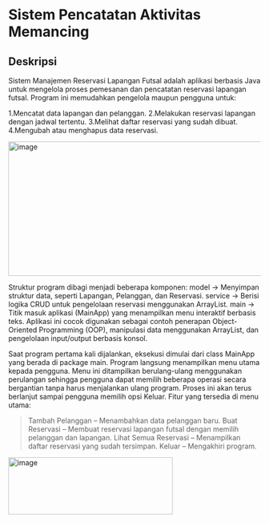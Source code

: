 # Sistem Pencatatan Aktivitas Memancing
## Deskripsi
Sistem Manajemen Reservasi Lapangan Futsal adalah aplikasi berbasis Java untuk mengelola proses pemesanan dan pencatatan reservasi lapangan futsal. Program ini memudahkan pengelola maupun pengguna untuk:

1.Mencatat data lapangan dan pelanggan.
2.Melakukan reservasi lapangan dengan jadwal tertentu.
3.Melihat daftar reservasi yang sudah dibuat.
4.Mengubah atau menghapus data reservasi.

<img width="641" height="268" alt="image" src="https://github.com/user-attachments/assets/9cd1a449-f7f1-4bf2-8bec-9a48abc5e20a" />

Struktur program dibagi menjadi beberapa komponen:
model → Menyimpan struktur data, seperti Lapangan, Pelanggan, dan Reservasi.
service → Berisi logika CRUD untuk pengelolaan reservasi menggunakan ArrayList.
main → Titik masuk aplikasi (MainApp) yang menampilkan menu interaktif berbasis teks.
Aplikasi ini cocok digunakan sebagai contoh penerapan Object-Oriented Programming (OOP), manipulasi data menggunakan ArrayList, dan pengelolaan input/output berbasis konsol.

Saat program pertama kali dijalankan, eksekusi dimulai dari class MainApp yang berada di package main. Program langsung menampilkan menu utama kepada pengguna.
Menu ini ditampilkan berulang-ulang menggunakan perulangan sehingga pengguna dapat memilih beberapa operasi secara bergantian tanpa harus menjalankan ulang program. Proses ini akan terus berlanjut sampai pengguna memilih opsi Keluar.
Fitur yang tersedia di menu utama:
>Tambah Pelanggan – Menambahkan data pelanggan baru.
>Buat Reservasi – Membuat reservasi lapangan futsal dengan memilih pelanggan dan lapangan.
>Lihat Semua Reservasi – Menampilkan daftar reservasi yang sudah tersimpan.
>Keluar – Mengakhiri program.
<img width="328" height="114" alt="image" src="https://github.com/user-attachments/assets/4124ecc3-c512-4ca4-8a2d-7f9fb410c3fb" />


